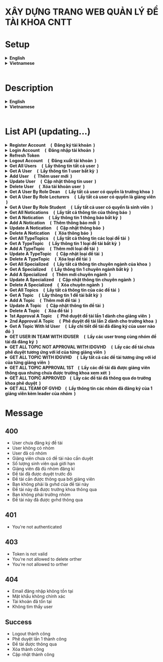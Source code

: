 # XÂY DỰNG TRANG WEB QUẢN LÝ ĐỀ TÀI KHOA CNTT

# Setup 

<details>
<summary><b>English</b></summary><br />

- Prepare the environment variables as follows
	|Variable name              |Obligatory |Description                                                                                     |Default        |
	|----------------------|---------|------------------------------------------------------------------------------------------|----------------|
	|PORT                  |❌       |Port to listen to (listen) server api                                                    |3001            |
	|MONGO_URI             |✔       |Connection string to connect to MongoDb                                              |                |
	|JWT_ACCESS_KEY            |✔       |Secret key, used in Json Web token (accessToken)                                     |                |
	|JWT_REFRESH_KEY       |✔       |Secret key, used in Json Web token (refreshToken)                             |                |
</details>

<details>
<summary><b>Vietnamese</b></summary><br />

- Chuẩn bị các biến môi trường như sau
	|Tên biến              |Bắt buộc |Mô tả                                                                                     |Mặc định        |
	|----------------------|---------|------------------------------------------------------------------------------------------|----------------|
	|PORT                  |❌       |Port để listen (lắng nghe) server api                                                     |3001            |
	|MONGO_URI             |✔       |Connection string để kết nối tới MongoDb                                                  |                |
	|JWT_ACCESS_KEY            |✔       |Khóa bí mật (secret key), dùng trong Json Web token (accessToken)                                     |                |
	|JWT_REFRESH_KEY       |✔       |Khóa bí mật (secret key), dùng trong Json Web token (refreshToken)                             |                |
</details>
<br />

# Description
<details>
<summary><b>English</b></summary><br />

Using technologies: NodeJS, Express, MongoDb, Mongoose, jwt-authentication, jwt-authorization

The website includes 3 rights, helping students register a topic name and choose a guide, the topic will be approved by the teacher for the first time and transferred to the dean for final approval.
3 rights:
-	Dean:
    + The person who reviews the title of the topic.
    + CRUD has full rights to teacher, student, and topic accounts.
    + Dean will review the final topic.
    + Statistics

- Instructor guides:
    + Each lecturer has a maximum of 8 student groups (per term),
    + Each group has a maximum of 3 students, lecturers have CRUD rights on each registered group.
    + The lecturer reviews the topic and will send it to the Dean for final approval. Once approved, the topic can still be deleted, but once the dean has approved it, the topic cannot be deleted.
    + The lecturer has the right to CRUD with the topic of the student group.

-	Student:
    + Each student can choose 1 instructor, students can only be in a group with 3 members, students who already have a group mean that they have already registered the topic, they cannot register the topic themselves.
    + When registering, students fill in the information of group members.
    + Students can manipulate to register the topic name. Students have the right to delete the registered topic name.

Constraint:
* When the topic has not been approved, only the group leader has the right to update and delete the topic.
* When the topic is approved for the first time (approved by the lecturer), students are no longer allowed to update and delete the topic (even as the group leader). But now only lecturers (lecturers who are not of that topic also have no rights) or deans have the right.
* When the topic is approved (approved by the Dean), neither the student nor the lecturer has the right to update and delete.

Updating...

***Currently the server is still being updated with the necessary functions, the update will be regularly updated here. Thank you!***
</details>

<details>
<summary><b>Vietnamese</b></summary><br />

Sử dụng các công nghệ: NodeJS, Express, MongoDb, Mongoose, jwt-authentication, jwt-authorization

Trang web bao gồm 3 quyền, giúp sinh viên đăng ký tên đề tài và chọn giáo viên hướng dẫn, đề tài sẽ được giáo viên chấp thuận phê duyệt lần 1 và chuyển đến trưởng khoa để chốt tên đề tài qua việc phê duyệt cuối. 
3 quyền:
-	Trưởng khoa: 
    + Người xét duyệt tên đề tài. 
    + CRUD toàn quyền với tài khoản giáo viên, sinh viên, đề tài. 
    + Trưởng khoa sẽ xét duyệt đề tài cuối cùng. 
    + Thống kê

-	Giảng viên hướng dẫn: 
    + Mỗi giảng viên có tối đa 8 nhóm sinh viên (mỗi kì), 
    + Mỗi nhóm tối đa 3 sinh viên, giảng viên có quyền CRUD trên mỗi nhóm đăng kí. 
    + Giảng viên xét duyệt đề tài và sẽ gửi lên trưởng khoa xuyết duyệt cuối. Khi đã duyệt thì vẫn được xóa đề tài, nhưng khi trưởng khoa đã duyệt thì không được xóa đề tài. 
    + Giảng viên có quyền CRUD với đề tài của nhóm sinh viên.

-	Sinh viên: 
    + Mỗi sinh viên được chọn 1 giảng viên hướng dẫn, sinh viên chỉ được nằm trong 1 nhóm có 3 thành viên, sinh viên đã có nhóm là đồng nghĩa đã đăng ký đề tài, không thể tự đăng ký đề tài tiếp. 
    + Khi đăng kí, sinh viên điền thông tin các thành viên trong nhóm. 
    + Sinh viên có thể thao tác đăng kí tên đề tài. Sinh viên có quyền xóa tên đề tài đăng kí.


Ràng buộc: 
* Khi đề tài chưa được phê duyệt thì chỉ có trưởng nhóm có quyền cập nhật và xóa đề tài.
* Khi đề tài được duyệt lần 1 (do giảng viên duyệt) thì sinh viên không còn được quyền cập nhật và xóa đề tài (cho dù là trưởng nhóm). Mà giờ chỉ có giảng viên (giảng viên không phải của đề tài đó cũng không có quyền) hoặc trưởng khoa có quyền.
* khi đề tài được thông qua (do trưởng khoa duyệt) thì cả sinh viên và giảng viên đều không có quyền cập nhật và xóa. 

Updating...

***Hiện tại server vẫn đang được tiếp tục update các chức năng cần thiết, phần cập nhật sẽ thường xuyên được update tại đây. Xin cảm ơn!***
</details>
<br />


# List API (updating...)

<details>
<summary><b>Register Account &nbsp; &nbsp; ( &nbsp;Đăng ký tài khoản &nbsp;)</b></summary><br />

- *POST: **api/v1/register*** &nbsp; &nbsp; -- &nbsp; &nbsp;  **[content-type: application/json]** <br />
- Request:
    | params    | type   | require |
    | ---       | ---    | ---     |
    | firstName  | string | true    |
    | lastName  | string | true    |
    | email  | string | true    |
    | mssv  | string | true    |
    | password  | string | true    | 
    | avatar  | string | false    |
    | phone  | string | true    |
    | address  | string | false    |
    | active  | boolean | false    |
    | role  | string | default student    |
    | isTeam  | boolean | false    |

- Response:
```json
{
    "_id": "62ff067d2a6f2d35b72be673",
    "firstName": "Hai",
    "lastName": "Nguyen",
    "email": "admin@gmail.com",
    "mssv": "19110356",
    "role": "student",
    "createdAt": "2022-08-19T03:41:49.494Z",
    "updatedAt": "2022-08-19T03:41:49.494Z",
    "__v": 0,
}
```
</details>

<details>
<summary><b>Login Account &nbsp; &nbsp; ( &nbsp;Đăng nhập tài khoản &nbsp;)</b></summary><br />

- *POST: **api/v1/login*** &nbsp; &nbsp; -- &nbsp; &nbsp;  **[content-type: application/json]** <br />
- Request:
    | params    | type   | require |
    | ---       | ---    | ---     |
    | email  | string | true    |
    | password  | string | true    | 

- Response:
```json
{
    "_id": "62ff067d2a6f2d35b72be673",
    "firstName": "Hai",
    "lastName": "Nguyen",
    "email": "admin@gmail.com",
    "mssv": "19110356",
    "role": "student",
    "createdAt": "2022-08-19T03:41:49.494Z",
    "updatedAt": "2022-08-19T03:41:49.494Z",
    "__v": 0,
    "accessToken": "eyJhbGciOiJIUzI1NiIsInR5cCI6IkpXVCJ9.eyJpZCI6IjYyZmYwNjdkMmE2ZjJkMzViNzJiZTY3MyIsImFkbWluIjpmYWxzZSwiaWF0IjoxNjYwOTAwNDEyLCJleHAiOjE2NjA5MDA0NDJ9.eL8hG06zfvY_aIWfb6uMFtPccNcjj-NYfFpxYoE5v-k",
    "refreshToken": "eyJhbGciOiJIUzI1NiIsInR5cCI6IkpXVCJ9.eyJpZCI6IjYyZmYwNjdkMmE2ZjJkMzViNzJiZTY3MyIsImFkbWluIjpmYWxzZSwiaWF0IjoxNjYwOTAwNDEyLCJleHAiOjE2NjA5MDE0MTJ9.Llr9MuSPvRRWhWON1AJnRMSFz457H1ucjWv-_zwWGwc"
}
```
   ==> `refreshToken is saved in the returned cookie with the key refreshToken`
</details>

<details>
<summary><b>Refresh Token</b></summary><br />

- *POST: **api/v1/refresh*** &nbsp; &nbsp; -- &nbsp; &nbsp;  **[content-type: application/json]** <br />
- Headers: &nbsp; **[Cookie] : refreshToken**
- Request: null

- Response:
```json
{
    "accessToken": "eyJhbGciOiJIUzI1NiIsInR5cCI6IkpXVCJ9.eyJpZCI6IjYyZmYwNjdkMmE2ZjJkMzViNzJiZTY3MyIsImFkbWluIjp0cnVlLCJpYXQiOjE2NjEyMjY1NzQsImV4cCI6MTY2MTIyNjg3NH0.MbnNR9XEA9UKiDbniZK8Uuoff4W7FlHNzTDowmYiETw"
}
```
</details>

<details>
<summary><b>Logout Account &nbsp; &nbsp; ( &nbsp;Đăng xuất tài khoản &nbsp;)</b></summary><br />

- *POST: **api/v1/logout*** &nbsp; &nbsp; -- &nbsp; &nbsp;  **[content-type: application/json]** <br />
- Headers: &nbsp; **[token] : Bearer {accessToken}**
- Request: Null

- Response:
```json
{
    "message": ""
}
```
</details>

<details>
<summary><b>Get All Users &nbsp; &nbsp; ( &nbsp;Lấy thông tin tất cả user &nbsp;)</b></summary><br />

- *GET: **api/v1/user*** &nbsp; &nbsp; -- &nbsp; &nbsp;  **[content-type: application/json]** <br />
- Headers: &nbsp; **[token] : Bearer {accessToken}**
- Request: Null

- Response:
```json
{
    {
        "Info user 1": ""
    },
    {
        "Info user 2": ""
    }
}
```
</details>

<details>
<summary><b>Get A User &nbsp; &nbsp; ( &nbsp;Lấy thông tin 1 user bất kỳ &nbsp;)</b></summary><br />

- *GET: **api/v1/user/:id*** &nbsp; &nbsp; -- &nbsp; &nbsp;  **[content-type: application/json]** <br />
- Headers: &nbsp; **[token] : Bearer {accessToken}**
- Request: Null

- Response:
```json
{
    "Info user": ""
}
```
</details>

<details>
<summary><b>Add User &nbsp; &nbsp; ( &nbsp;Thêm user mới &nbsp;)</b></summary><br />

- *POST: **api/v1/user*** &nbsp; &nbsp; -- &nbsp; &nbsp;  **[content-type: application/json]** <br />
- Headers: &nbsp; **[token] : Bearer {accessToken}**
- Request:
    | params    | type   | require |
    | ---       | ---    | ---     |
    | firstName  | string | true    |
    | lastName  | string | true    |
    | email  | string | true    |
    | mssv  | string | true    |
    | password  | string | true    | 
    | avatar  | string | false    |
    | phone  | string | true    |
    | address  | string | false    |
    | active  | boolean | false    |
    | role  | string | default student    |
    | isTeam  | boolean | false    |

- Response:
```json
{
    "firstName": "Hai Test",
    "lastName": "Nguyen",
    "email": "admin@gmail.com",
    "mssv": "19110356",
    "role": "student",
    "phone": "14522",
    "_id": "630494af24f33a4ee5cc2340",
    "createdAt": "2022-08-23T08:49:51.091Z",
    "updatedAt": "2022-08-23T08:49:51.091Z",
    "__v": 0
}
```
</details>

<details>
<summary><b>Update User &nbsp; &nbsp; ( &nbsp;Cập nhật thông tin user &nbsp;)</b></summary><br />

- *PUT: **api/v1/user/:id*** &nbsp; &nbsp; -- &nbsp; &nbsp;  **[content-type: application/json]** <br />
- Headers: &nbsp; **[token] : Bearer {accessToken}**
- Request:
    | params    | type   | require |
    | ---       | ---    | ---     |
    | firstName  | string | true    |
    | lastName  | string | true    |
    | email  | string | true    |
    | mssv  | string | true    |
    | password  | string | true    | 
    | avatar  | string | false    |
    | phone  | string | true    |
    | address  | string | false    |
    | active  | boolean | false    |
    | role  | string | default student    |

- Response:
```json
{
    "message": ""
}
```
</details>

<details>
<summary><b>Delete User &nbsp; &nbsp; ( &nbsp;Xóa tài khoản user &nbsp;)</b></summary><br />

- *DELETE: **api/v1/user/:id*** &nbsp; &nbsp; -- &nbsp; &nbsp;  **[content-type: application/json]** <br />
- Headers: &nbsp; **[token] : Bearer {accessToken}**
- Request: null

- Response:
```json
{
    "message": ""
}
```
</details>

<details>
<summary><b>Get A User By Role Dean &nbsp; &nbsp; ( &nbsp;Lấy tất cả user có quyền là trưởng khoa &nbsp;)</b></summary><br />

- *GET: **api/v1/user/dean*** &nbsp; &nbsp; -- &nbsp; &nbsp;  **[content-type: application/json]** <br />
- Headers: &nbsp; **[token] : Bearer {accessToken}**
- Request: Null

- Response:
```json
{
    {
        "Info user 1": ""
    },
    {
        "Info user 2": ""
    }
}
```
</details>

<details>
<summary><b>Get A User By Role Lecturers &nbsp; &nbsp; ( &nbsp;Lấy tất cả user có quyền là giảng viên &nbsp;)</b></summary><br />

- *GET: **api/v1/user/lecturers*** &nbsp; &nbsp; -- &nbsp; &nbsp;  **[content-type: application/json]** <br />
- Headers: &nbsp; **[token] : Bearer {accessToken}**
- Request: Null

- Response:
```json
{
    {
        "Info user 1": ""
    },
    {
        "Info user 2": ""
    }
}
```
</details>

<details>
<summary><b>Get A User By Role Student &nbsp; &nbsp; ( &nbsp;Lấy tất cả user có quyền là sinh viên &nbsp;)</b></summary><br />

- *GET: **api/v1/user/student*** &nbsp; &nbsp; -- &nbsp; &nbsp;  **[content-type: application/json]** <br />
- Headers: &nbsp; **[token] : Bearer {accessToken}**
- Request: Null

- Response:
```json
{
    {
        "Info user 1": ""
    },
    {
        "Info user 2": ""
    }
}
```
</details>

<details>
<summary><b>Get All Notications &nbsp; &nbsp; ( &nbsp;Lấy tất cả thông tin của thông báo &nbsp;)</b></summary><br />

- *GET: **api/v1/noti*** &nbsp; &nbsp; -- &nbsp; &nbsp;  **[content-type: application/json]** <br />
- Headers: &nbsp; **[token] : Bearer {accessToken}**
- Request: null

- Response:
```json
{
    {
        "Info noti 1": ""
    },
    {
        "Info noti 2": ""
    }
}
```
</details>

<details>
<summary><b>Get A Notication &nbsp; &nbsp; ( &nbsp;Lấy thông tin 1 thông báo bất kỳ &nbsp;)</b></summary><br />

- *GET: **api/v1/noti/:id*** &nbsp; &nbsp; -- &nbsp; &nbsp;  **[content-type: application/json]** <br />
- Headers: &nbsp; **[token] : Bearer {accessToken}**
- Request: null

- Response:
```json
{
    "Info noti": ""
}
```
</details>

<details>
<summary><b>Add A Notication &nbsp; &nbsp; ( &nbsp;Thêm thông báo mới &nbsp;)</b></summary><br />

- *POST: **api/v1/noti*** &nbsp; &nbsp; -- &nbsp; &nbsp;  **[content-type: application/json]** <br />
- Headers: &nbsp; **[token] : Bearer {accessToken}**
- Request:
    | params    | type   | require |
    | ---       | ---    | ---     |
    | header  | string | true    |
    | infomation  | string | true    |
    | deleted  | string | false    |

- Response:
```json
{
    "infoCateNoti": {}
}
```
</details>

<details>
<summary><b>Update A Notication &nbsp; &nbsp; ( &nbsp;Cập nhật thông báo &nbsp;)</b></summary><br />

- *PUT: **api/v1/noti/:id*** &nbsp; &nbsp; -- &nbsp; &nbsp;  **[content-type: application/json]** <br />
- Headers: &nbsp; **[token] : Bearer {accessToken}**
- Request:
    | params    | type   | require |
    | ---       | ---    | ---     |
    | header  | string | true    |
    | infomation  | string | true    |
    | deleted  | string | false    |

- Response:
```json
{
    "message": ""
}
```
</details>

<details>
<summary><b>Delete A Notication &nbsp; &nbsp; ( &nbsp;Xóa thông báo &nbsp;)</b></summary><br />

- *DELETE: **api/v1/noti/:id*** &nbsp; &nbsp; -- &nbsp; &nbsp;  **[content-type: application/json]** <br />
- Headers: &nbsp; **[token] : Bearer {accessToken}**
- Request: null

- Response:
```json
{
    "message": ""
}
```
</details>


<details>
<summary><b>Get All TypeTopics &nbsp; &nbsp; ( &nbsp;Lấy tất cả thông tin các loại đề tài &nbsp;)</b></summary><br />

- *GET: **api/v1/typetopic*** &nbsp; &nbsp; -- &nbsp; &nbsp;  **[content-type: application/json]** <br />
- Headers: &nbsp; **[token] : Bearer {accessToken}**
- Request: null

- Response:
```json
[
     {
        "Info typetopic 1": ""
    },
    {
        "Info typetopic 2": ""
    }
]
```
</details>

<details>
<summary><b>Get A TypeTopic &nbsp; &nbsp; ( &nbsp;Lấy thông tin 1 loại đề tài bất kỳ &nbsp;)</b></summary><br />

- *GET: **api/v1/typetopic/:id*** &nbsp; &nbsp; -- &nbsp; &nbsp;  **[content-type: application/json]** <br />
- Headers: &nbsp; **[token] : Bearer {accessToken}**
- Request: null

- Response:
```json
{
    "Info typetopic": {}
}
```
</details>

<details>
<summary><b>Add A TypeTopic &nbsp; &nbsp; ( &nbsp;Thêm mới loại đề tài &nbsp;)</b></summary><br />

- *POST: **api/v1/typetopic*** &nbsp; &nbsp; -- &nbsp; &nbsp;  **[content-type: application/json]** <br />
- Headers: &nbsp; **[token] : Bearer {accessToken}**
- Request:
    | params    | type   | require |
    | ---       | ---    | ---     |
    | name  | string | true    |
    | desc  | string | false    |
    | deleted  | string | false    |

- Response:
```json
{
    "infoTypeTopicNew": {}
}
```
</details>

<details>
<summary><b>Update A TypeTopic &nbsp; &nbsp; ( &nbsp;Cập nhật loại đề tài &nbsp;)</b></summary><br />

- *PUT: **api/v1/typetopic/:id*** &nbsp; &nbsp; -- &nbsp; &nbsp;  **[content-type: application/json]** <br />
- Headers: &nbsp; **[token] : Bearer {accessToken}**
- Request:
    | params    | type   | require |
    | ---       | ---    | ---     |
    | name  | string | true    |
    | desc  | string | false    |
    | deleted  | string | false    |

- Response:
```json
{
    "message": ""
}
```
</details>

<details>
<summary><b>Delete A TypeTopic &nbsp; &nbsp; ( &nbsp;Xóa loại đề tài &nbsp;)</b></summary><br />

- *DELETE: **api/v1/typetopic/:id*** &nbsp; &nbsp; -- &nbsp; &nbsp;  **[content-type: application/json]** <br />
- Headers: &nbsp; **[token] : Bearer {accessToken}**
- Request: null

- Response:
```json
{
    "message": ""
}
```
</details>

<details>
<summary><b>Get All Specialized &nbsp; &nbsp; ( &nbsp;Lấy tất cả thông tin chuyên ngành của khoa &nbsp;)</b></summary><br />

- *GET: **api/v1/specialized*** &nbsp; &nbsp; -- &nbsp; &nbsp;  **[content-type: application/json]** <br />
- Headers: &nbsp; **[token] : Bearer {accessToken}**
- Request: null

- Response:
```json
[
     {
        "Info specialized 1": ""
    },
    {
        "Info specialized 2": ""
    }
]
```
</details>

<details>
<summary><b>Get A Specialized &nbsp; &nbsp; ( &nbsp;Lấy thông tin 1 chuyên ngành bất kỳ &nbsp;)</b></summary><br />

- *GET: **api/v1/specialized/:id*** &nbsp; &nbsp; -- &nbsp; &nbsp;  **[content-type: application/json]** <br />
- Headers: &nbsp; **[token] : Bearer {accessToken}**
- Request: null

- Response:
```json
{
    "Info specialized": {}
}
```
</details>

<details>
<summary><b>Add A Specialized &nbsp; &nbsp; ( &nbsp;Thêm mới chuyên ngành &nbsp;)</b></summary><br />

- *POST: **api/v1/specialized*** &nbsp; &nbsp; -- &nbsp; &nbsp;  **[content-type: application/json]** <br />
- Headers: &nbsp; **[token] : Bearer {accessToken}**
- Request:
    | params    | type   | require |
    | ---       | ---    | ---     |
    | name  | string | true    |
    | desc  | string | false    |
    | deleted  | string | false    |

- Response:
```json
{
    "infoTypeTopicNew": {}
}
```
</details>

<details>
<summary><b>Update A Specialized &nbsp; &nbsp; ( &nbsp;Cập nhật thông tin chuyên ngành &nbsp;)</b></summary><br />

- *PUT: **api/v1/specialized/:id*** &nbsp; &nbsp; -- &nbsp; &nbsp;  **[content-type: application/json]** <br />
- Headers: &nbsp; **[token] : Bearer {accessToken}**
- Request:
    | params    | type   | require |
    | ---       | ---    | ---     |
    | name  | string | true    |
    | desc  | string | false    |
    | deleted  | string | false    |

- Response:
```json
{
    "message": ""
}
```
</details>

<details>
<summary><b>Delete A Specialized &nbsp; &nbsp; ( &nbsp;Xóa chuyên ngành &nbsp;)</b></summary><br />

- *DELETE: **api/v1/specialized/:id*** &nbsp; &nbsp; -- &nbsp; &nbsp;  **[content-type: application/json]** <br />
- Headers: &nbsp; **[token] : Bearer {accessToken}**
- Request: null

- Response:
```json
{
    "message": ""
}
```
</details>

<details>
<summary><b>Get All Topics &nbsp; &nbsp; ( &nbsp;Lấy tất cả thông tin của các đề tài &nbsp;)</b></summary><br />

- *GET: **api/v1/topic*** &nbsp; &nbsp; -- &nbsp; &nbsp;  **[content-type: application/json]** <br />
- Headers: &nbsp; **[token] : Bearer {accessToken}**
- Request: null

- Response:
```json
[
     {
        "Info topic 1": ""
    },
    {
        "Info topic 2": ""
    }
]
```
</details>

<details>
<summary><b>Get A Topic &nbsp; &nbsp; ( &nbsp;Lấy thông tin 1 đề tài bất kỳ &nbsp;)</b></summary><br />

- *GET: **api/v1/topic/:id*** &nbsp; &nbsp; -- &nbsp; &nbsp;  **[content-type: application/json]** <br />
- Headers: &nbsp; **[token] : Bearer {accessToken}**
- Request: null

- Response:
```json
{
    "Info topic": {}
}
```
</details>

<details>
<summary><b>Add A Topic &nbsp; &nbsp; ( &nbsp;Thêm mới đề tài &nbsp;)</b></summary><br />

- *POST: **api/v1/topic*** &nbsp; &nbsp; -- &nbsp; &nbsp;  **[content-type: application/json]** <br />
- Headers: &nbsp; **[token] : Bearer {accessToken}**
- Request:
    | params    | type   | require |
    | ---       | ---    | ---     |
    | name  | string | true    |
    | desc  | string | false    |
    | target  | string | false    |
    | product  | string | false    |
    | technology  | string | false    |
    | requirement  | string | false    |
    | idSpecialized  | string | false    |
    | typeTopic  | string | false    |
    | status  | string | false    |
    | sesmeter  | number | false    |
    | slsv  | string | false    |
    | leader  | string | false    |
    | gvhd  | string | false    |
    | gvpb  | string | false    |
    | score  | string | false    |
    | team  | array | false    |
    | deleted  | boolean | false    |

- Response:
```json
{
    "name": "Xây dựng Website UTEX",
    "desc": "Trang web giúp cho sinh viên học tập và lấy tài liệu từ giáo viên bộ môn.",
    "target": "Tìm hiểu về .Net và Anguler",
    "product": "Web",
    "technology": "Anguler, .Net",
    "idSpecialized": "632d6f527669a9e960db1b8a",
    "typeTopic": "632d246c4284ba88ff521e21",
    "status": "duyet0",
    "sesmeter": "1",
    "slsv": 3,
    "leader": "632034182674568e23832f4b",
    "gvhd": "6320380c735c7749d1ea7349",
    "team": [
        "632034182674568e23832f4b",
        "63203c858eddcf04700e33ed"
    ],
    "_id": "632db676bb21c7e76fe1f738",
    "createdAt": "2022-09-23T13:36:54.327Z",
    "updatedAt": "2022-09-23T13:36:54.327Z",
    "__v": 0
}
```
</details>

<details>
<summary><b>Update A Topic &nbsp; &nbsp; ( &nbsp;Cập nhật thông tin đề tài &nbsp;)</b></summary><br />

- *PUT: **api/v1/topic/:id*** &nbsp; &nbsp; -- &nbsp; &nbsp;  **[content-type: application/json]** <br />
- Headers: &nbsp; **[token] : Bearer {accessToken}**
- Request:
    | params    | type   | require |
    | ---       | ---    | ---     |
    | name  | string | true    |
    | desc  | string | false    |
    | target  | string | false    |
    | product  | string | false    |
    | technology  | string | false    |
    | requirement  | string | false    |
    | idSpecialized  | string | false    |
    | typeTopic  | string | false    |
    | status  | string | false    |
    | sesmeter  | number | false    |
    | slsv  | string | false    |
    | leader  | string | false    |
    | gvhd  | string | false    |
    | gvpb  | string | false    |
    | score  | string | false    |
    | team  | array | false    |
    | deleted  | boolean | false    |

- Response:
```json
{
    "message": ""
}
```
</details>

<details>
<summary><b>Delete A Topic &nbsp; &nbsp; ( &nbsp;Xóa đề tài &nbsp;)</b></summary><br />

- *DELETE: **api/v1/topic/:id*** &nbsp; &nbsp; -- &nbsp; &nbsp;  **[content-type: application/json]** <br />
- Headers: &nbsp; **[token] : Bearer {accessToken}**
- Request: null

- Response:
```json
{
    "message": ""
}
```
</details>

<details>
<summary><b>1st Approval A Topic &nbsp; &nbsp; ( &nbsp;Phê duyệt đề tài lần 1 dành cho giảng viên &nbsp;)</b></summary><br />

- *PATCH: **api/v1/topic/:id/1st*** &nbsp; &nbsp; -- &nbsp; &nbsp;  **[content-type: application/json]** <br />
- Headers: &nbsp; **[token] : Bearer {accessToken}**
- Request: null

- Response:
```json
{
    "message": ""
}
```
</details>

<details>
<summary><b>2nd Approval A Topic &nbsp; &nbsp; ( &nbsp;Phê duyệt đề tài lần 2 dành cho trưởng khoa &nbsp;)</b></summary><br />

- *PATCH: **api/v1/topic/:id/2nd*** &nbsp; &nbsp; -- &nbsp; &nbsp;  **[content-type: application/json]** <br />
- Headers: &nbsp; **[token] : Bearer {accessToken}**
- Request: null

- Response:
```json
{
    "message": ""
}
```
</details>

<details>
<summary><b>Get A Topic With Id User &nbsp; &nbsp; ( &nbsp;Lấy chi tiết đề tài đã đăng ký của user nào đó &nbsp;)</b></summary><br />

- *GET: **api/v1/user/topic/:idUser*** &nbsp; &nbsp; -- &nbsp; &nbsp;  **[content-type: application/json]** <br />
- Headers: &nbsp; **[token] : Bearer {accessToken}**
- Request: null

- Response:
```json
{
    "Info topic": {}
}
```

</details>

<details>
<summary><b>GET USER IN TEAM WITH IDUSER &nbsp; &nbsp; ( &nbsp;Lấy các user trong cùng nhóm đề tài đã đăng ký &nbsp;)</b></summary><br />

- *GET: **api/v1/user/member/:idUser*** &nbsp; &nbsp; -- &nbsp; &nbsp;  **[content-type: application/json]** <br />
- Headers: &nbsp; **[token] : Bearer {accessToken}**
- Request: null

- Response:
```json
[
    "Info user 1 in team": {},
    "Info user 2 in team": {}
]
```
</details>

<details>
<summary><b>GET ALL TOPIC NOT APPROVAL WITH IDGVHD &nbsp; &nbsp; ( &nbsp;Lấy các đề tài chưa phê duyệt tương ứng với id của từng giảng viên &nbsp;)</b></summary><br />

- *GET: **api/v1/topic/notapproval/:idGvhd*** &nbsp; &nbsp; -- &nbsp; &nbsp;  **[content-type: application/json]** <br />
- Headers: &nbsp; **[token] : Bearer {accessToken}**
- Request: null

- Response:
```json
{
    "Info topic": {}
}
```
</details>

<details>
<summary><b>GET ALL TOPIC WITH IDGVHD &nbsp; &nbsp; ( &nbsp;Lấy tất cả các đề tài tương ứng với id của từng giảng viên &nbsp;)</b></summary><br />

- *GET: **api/v1/topic/alltopicofgvhd/:idGvhd*** &nbsp; &nbsp; -- &nbsp; &nbsp;  **[content-type: application/json]** <br />
- Headers: &nbsp; **[token] : Bearer {accessToken}**
- Request: null

- Response:
```json
{
    "Info topic": {}
}
```
</details>

<details>
<summary><b>GET ALL TOPIC APPROVAL 1ST&nbsp; &nbsp; ( &nbsp;Lấy các đề tài đã được giảng viên thông qua nhưng chưa được trưởng khoa xem xét &nbsp;)</b></summary><br />

- *GET: **api/v1/topic/approval1st*** &nbsp; &nbsp; -- &nbsp; &nbsp;  **[content-type: application/json]** <br />
- Headers: &nbsp; **[token] : Bearer {accessToken}**
- Request: null

- Response:
```json
{
    "Info topic": {}
}
```
</details>

<details>
<summary><b>GET ALL TOPIC APPROVED&nbsp; &nbsp; ( &nbsp;Lấy các đề tài đã thông qua do trưởng khoa phê duyệt &nbsp;)</b></summary><br />

- *GET: **api/v1/topic/approved*** &nbsp; &nbsp; -- &nbsp; &nbsp;  **[content-type: application/json]** <br />
- Headers: &nbsp; **[token] : Bearer {accessToken}**
- Request: null

- Response:
```json
{
    "Info topic": {}
}
```
</details>

<details>
<summary><b>GET ALL TEAM OF GVHD&nbsp; &nbsp; ( &nbsp;Lấy thông tin các nhóm đã đăng ký của 1 giảng viên kèm leader của nhóm &nbsp;)</b></summary><br />

- *GET: **api/v1/user/team/:idGvhd*** &nbsp; &nbsp; -- &nbsp; &nbsp;  **[content-type: application/json]** <br />
- Headers: &nbsp; **[token] : Bearer {accessToken}**
- Request: null

- Response:
```json
{
    "leader": {},
    "teams": []
}
```
</details>

# Message

## 400
- User chưa đăng ký đề tài
- User không có nhóm
- User đã có nhóm
- Giảng viên chưa có đề tài nào cần duyệt
- Số lượng sinh viên quá giới hạn
- Giảng viên đã đủ nhóm đăng kí
- Đề tài đã được duyệt trước đó
- Đề tài cần được thông qua bởi giảng viên
- Bạn không phải là gvhd của đề tài này
- Đề tài này đã được trưởng khoa thông qua
- Bạn không phải trưởng nhóm
- Đề tài này đã được gvhd thông qua

## 401
- You're not authenticated

## 403
- Token is not valid
- You're not allowed to delete orther
- You're not allowed to orther

## 404
- Email đăng nhập không tồn tại
- Mật khẩu không chính xác
- Tài khoản đã tồn tại
- Không tìm thấy user

## Success
- Logout thành công
- Phê duyệt lần 1 thành công
- Đề tài được thông qua
- Xóa thành công
- Cập nhật thành công

